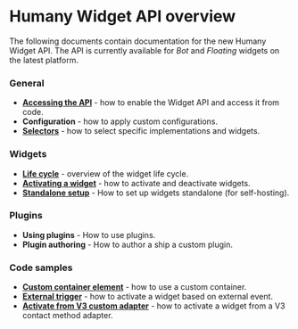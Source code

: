 # Humany Widget API overview
The following documents contain documentation for the new Humany Widget API. The API is currently available for _Bot_ and _Floating_ widgets on the latest platform.

### General
* **[Accessing the API](accessing-the-api.md)** - how to enable the Widget API and access it from code.
* **Configuration** - how to apply custom configurations.
* **[Selectors](selectors.md)** - how to select specific implementations and widgets.

### Widgets
* **[Life cycle](widget-life-cycle.md)** - overview of the widget life cycle.
* **[Activating a widget](activate-widget.md)** - how to activate and deactivate widgets.
* **[Standalone setup](standalone/standalone-setup.md)** - How to set up widgets standalone (for self-hosting).

### Plugins
* **Using plugins** - How to use plugins.
* **Plugin authoring** - How to author a ship a custom plugin.

### Code samples
* **[Custom container element](samples/custom-container-element.md)** - how to use a custom container.
* **[External trigger](samples/external-trigger.md)** - how to activate a widget based on external event.
* **[Activate from V3 custom adapter](samples/v3-adapter.md)** - how to activate a widget from a V3 contact method adapter.
